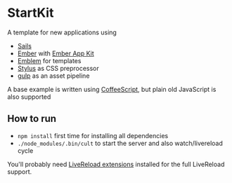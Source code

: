# StartKit

A template for new applications using

* [Sails](http://sailsjs.org)
* [Ember](http://emberjs.com) with [Ember App Kit](http://iamstef.net/ember-app-kit/)
* [Emblem](http://emblemjs.com) for templates
* [Stylus](http://learnboost.github.io/stylus/) as CSS preprocessor
* [gulp](http://gulpjs.com) as an asset pipeline

A base example is written using [CoffeeScript](http://coffeescript.org),
but plain old JavaScript is also supported

## How to run

* `npm install` first time for installing all dependencies
* `./node_modules/.bin/cult` to start the server and also watch/livereload cycle

You'll probably need [LiveReload extensions](http://feedback.livereload.com/knowledgebase/articles/86242-how-do-i-install-and-use-the-browser-extensions-)
installed for the full LiveReload support.
